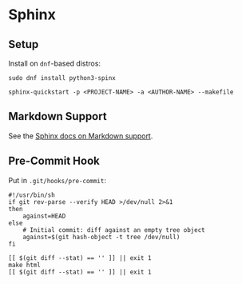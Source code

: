 # Sphinx

## Setup

Install on `dnf`-based distros:

```
sudo dnf install python3-spinx
```

```
sphinx-quickstart -p <PROJECT-NAME> -a <AUTHOR-NAME> --makefile
```

## Markdown Support

See the [Sphinx docs on Markdown support](https://www.sphinx-doc.org/en/master/usage/quickstart.html).

## Pre-Commit Hook

Put in `.git/hooks/pre-commit`:

```shell
#!/usr/bin/sh
if git rev-parse --verify HEAD >/dev/null 2>&1
then
	against=HEAD
else
	# Initial commit: diff against an empty tree object
	against=$(git hash-object -t tree /dev/null)
fi

[[ $(git diff --stat) == '' ]] || exit 1
make html
[[ $(git diff --stat) == '' ]] || exit 1
```
